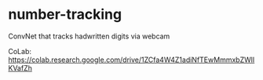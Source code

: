 # number-tracking
ConvNet that tracks hadwritten digits via webcam

CoLab: https://colab.research.google.com/drive/1ZCfa4W4Z1adiNfTEwMmmxbZWlIKVafZh

